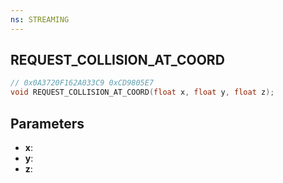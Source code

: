 ```yaml
---
ns: STREAMING
---
```

## REQUEST_COLLISION_AT_COORD

```c
// 0x0A3720F162A033C9 0xCD9805E7
void REQUEST_COLLISION_AT_COORD(float x, float y, float z);
```

## Parameters
* **x**:
* **y**:
* **z**:
